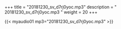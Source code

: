 +++
title = "20181230_sv_d7rj0yoc.mp3"
description = " 20181230_sv_d7rj0yoc.mp3 "
weight = 20
+++

{{< myaudio01 mp3="20181230_sv_d7rj0yoc.mp3" >}}

